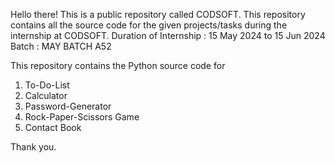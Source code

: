 Hello there!
This is a public repository called CODSOFT.
This repository contains all the source code for the given projects/tasks during the internship at CODSOFT.
Duration of Internship : 15 May 2024 to 15 Jun 2024
Batch : MAY BATCH A52

This repository contains the Python source code for 
1. To-Do-List
2. Calculator
3. Password-Generator
4. Rock-Paper-Scissors Game
5. Contact Book

Thank you.
